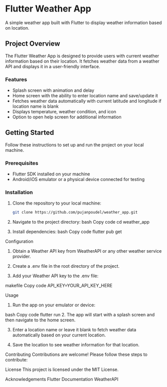 # Flutter Weather App

A simple weather app built with Flutter to display weather information based on location.

## Project Overview

The Flutter Weather App is designed to provide users with current weather information based on their location. It fetches weather data from a weather API and displays it in a user-friendly interface.

### Features

- Splash screen with animation and delay
- Home screen with the ability to enter location name and save/update it
- Fetches weather data automatically with current latitude and longitude if location name is blank
- Displays temperature, weather condition, and icon
- Option to open help screen for additional information

## Getting Started

Follow these instructions to set up and run the project on your local machine.

### Prerequisites

- Flutter SDK installed on your machine
- Android/iOS emulator or a physical device connected for testing

### Installation

1. Clone the repository to your local machine:
   ```bash
   git clone https://github.com/pujanpoudel/weather_app.git

2. Navigate to the project directory:
bash
Copy code
cd weather_app

3. Install dependencies:
bash
Copy code
flutter pub get

Configuration
1. Obtain a Weather API key from WeatherAPI or any other weather service provider.

2. Create a .env file in the root directory of the project.

3. Add your Weather API key to the .env file:

makefile
Copy code
API_KEY=YOUR_API_KEY_HERE

Usage
1. Run the app on your emulator or device:

bash
Copy code
flutter run
2. The app will start with a splash screen and then navigate to the home screen.

3. Enter a location name or leave it blank to fetch weather data automatically based on your current location.

4. Save the location to see weather information for that location.

Contributing
Contributions are welcome! Please follow these steps to contribute:

License
This project is licensed under the MIT License.

Acknowledgements
Flutter Documentation
WeatherAPI